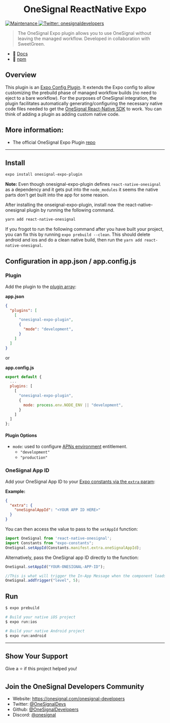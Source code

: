 <h1 align="center">OneSignal ReactNative Expo</h1>
<p>
  <a href="https://github.com/OneSignal/onesignal-expo-plugin/graphs/commit-activity" target="_blank">
    <img alt="Maintenance" src="https://img.shields.io/badge/Maintained%3F-yes-green.svg" />
  </a>
  <a href="https://twitter.com/onesignaldevs" target="_blank">
    <img alt="Twitter: onesignaldevelopers" src="https://img.shields.io/twitter/follow/onesignaldevs?style=social" />
  </a>
</p>

> The OneSignal Expo plugin allows you to use OneSignal without leaving the managed workflow. Developed in collaboration with SweetGreen.

* 📄 [Docs](https://documentation.onesignal.com/docs/react-native-sdk-setup)
* 🖤 [npm](https://www.npmjs.com/package/onesignal-expo-plugin)

## Overview
This plugin is an [Expo Config Plugin](https://docs.expo.dev/guides/config-plugins/). It extends the Expo config to allow customizing the prebuild phase of managed workflow builds (no need to eject to a bare workflow). For the purposes of OneSignal integration, the plugin facilitates automatically generating/configuring the necessary native code files needed to get the [OneSignal React-Native SDK](https://github.com/OneSignal/react-native-onesignal) to work. You can think of adding a plugin as adding custom native code.

## More information:
* The official OneSignal Expo Plugin [repo](https://github.com/OneSignal/onesignal-expo-plugin)
---

## Install

```sh
expo install onesignal-expo-plugin
```

**Note:**
Even though onesignal-expo-plugin defines `react-native-onesignal` as a dependency and it gets put into the `node_modules` it seems the native parts don't get built into the app for some reason.

After installing the onseignal-expo-plugin, install now the react-native-onesignal plugin by running the following command.

```sh
yarn add react-native-onesignal
```

If you frogot to run the following command after you have built your project, you can fix this by running `expo prebuild --clean`. This should delete android and ios and do a clean native build, then run the `yarn add react-native-onesignal`.

## Configuration in app.json / app.config.js
### Plugin
Add the plugin to the [plugin array](https://docs.expo.dev/versions/latest/config/app/):

**app.json**
```json
{
  "plugins": [
    [
      "onesignal-expo-plugin",
      {
        "mode": "development",
      }
    ]
  ]
}
```

or

**app.config.js**
```js
export default {
  ...
  plugins: [
    [
      "onesignal-expo-plugin",
      {
        mode: process.env.NODE_ENV || "development",
      }
    ]
  ]
};
```

#### Plugin Options
* `mode`: used to configure [APNs environment](https://developer.apple.com/documentation/bundleresources/entitlements/aps-environment) entitlement.
   - `"development"`
   - `"production"`

### OneSignal App ID
Add your OneSignal App ID to your [Expo constants via the `extra` param](https://docs.expo.dev/versions/latest/config/app/):

**Example:**
```json
{
  "extra": {
    "oneSignalAppId": "<YOUR APP ID HERE>"
  }
}
```

You can then access the value to pass to the `setAppId` function:

```js
import OneSignal from 'react-native-onesignal';
import Constants from "expo-constants";
OneSignal.setAppId(Constants.manifest.extra.oneSignalAppId);
```

Alternatively, pass the OneSignal app ID directly to the function:

```js
OneSignal.setAppId("YOUR-ONESIGNAL-APP-ID");

//This is what will trigger the In-App Message when the component loads
OneSignal.addTrigger("level", 5);
```

## Run
```sh
$ expo prebuild

# Build your native iOS project
$ expo run:ios

# Build your native Android project
$ expo run:android
```
---

## Show Your Support

Give a ⭐️ if this project helped you!

## Join the OneSignal Developers Community

* Website: https://onesignal.com/onesignal-developers
* Twitter: [@OneSignalDevs](https://twitter.com/onesignal)
* Github: [@OneSignalDevelopers](https://github.com/OneSignal)
* Discord: [@onesignal](https://linkedin.com/company/onesignal)
